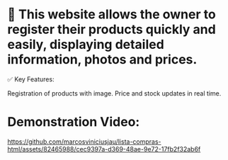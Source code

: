 # 🛒  This website allows the owner to register their products quickly and easily, displaying detailed information, photos and prices.

 ✅ Key Features:

 Registration of products with image.
 Price and stock updates in real time.

# Demonstration Video:


https://github.com/marcosviniciusjau/lista-compras-html/assets/82465988/cec9397a-d369-48ae-9e72-17fb2f32ab6f

